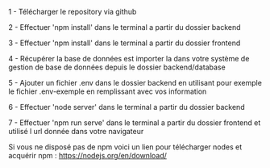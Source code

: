 1 - Télécharger le repository via github

2 - Effectuer 'npm install' dans le terminal a partir du dossier backend

3 - Effectuer 'npm install' dans le terminal a partir du dossier frontend

4 - Récupérer la base de données est importer la dans votre système de gestion de base de données depuis le dossier backend/database

5 - Ajouter un fichier .env dans le dossier backend en utilisant pour exemple le fichier .env-exemple en remplissant avec vos information

6 - Effectuer 'node server' dans le terminal a partir du dossier backend

7 - Effectuer 'npm run serve' dans le terminal a partir du dossier frontend et utilisé l url donnée dans votre navigateur


Si vous ne disposé pas de npm voici un lien pour télécharger nodes et acquérir npm : https://nodejs.org/en/download/
